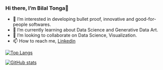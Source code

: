 ### Hi there, I’m Bilal Tonga👋

- 👀 I’m interested in developing bullet proof, innovative and good-for-people softwares.
- 🌱 I’m currently learning about Data Science and Generative Data Art.
- 💞️ I’m looking to collaborate on Data Science, Visualization.
- 📫 How to reach me, [Linkedin](https://linkedin.com/in/bilaltonga)

<!---
bgunebakan/bgunebakan is a ✨ special ✨ repository because its `README.md` (this file) appears on your GitHub profile.
--->
[![Top Langs](https://github-readme-stats.vercel.app/api/top-langs/?username=bgunebakan&layout=compact&langs_count=8)](https://github.com/anuraghazra/github-readme-stats)

[![GitHub stats](https://github-readme-stats.vercel.app/api?username=bgunebakan)](https://github.com/anuraghazra/github-readme-stats)
